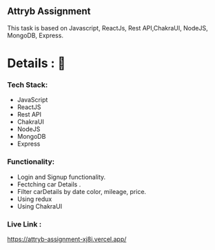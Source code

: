 ## Attryb Assignment

This task is based on Javascript, ReactJs, Rest API,ChakraUI, NodeJS, MongoDB, Express.

# Details : 🔭

### Tech Stack:

* JavaScript
* ReactJS
* Rest API
* ChakraUI
* NodeJS
* MongoDB
* Express

### Functionality:

* Login and Signup functionality.
* Fectching car Details .
* Filter carDetails by date color, mileage, price.
* Using redux
* Using ChakraUI

### Live Link :
https://attryb-assignment-xj8i.vercel.app/
